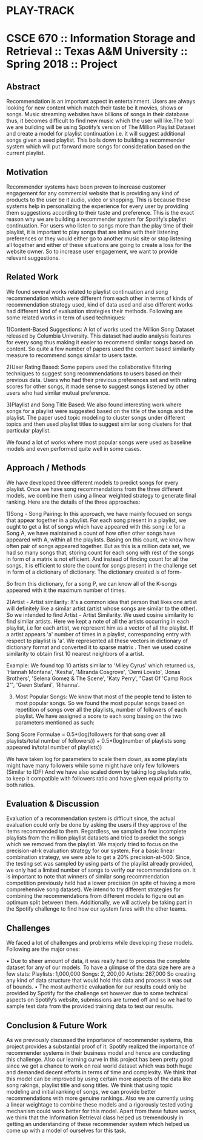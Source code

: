 # PLAY-TRACK
# CSCE 670 :: Information Storage and Retrieval :: Texas A&M University :: Spring 2018 :: Project

## Abstract

Recommendation is an important aspect in entertainment. Users are always looking for new content which match their taste be it movies, shows or songs. Music streaming websites have billions of songs in their database thus, it becomes difficult to find new music which the user will like.The tool we are building will be using Spotify’s version of The Million Playlist Dataset and create a model for playlist continuation i.e. it will suggest additional songs given a seed playlist. This boils down to building a recommender system which will put forward more songs for consideration based on the current playlist.

## Motivation

Recommender systems have been proven to increase customer engagement for any commercial website that is providing any kind of products to the user be it audio, video or shopping. This is because these systems help in personalizing the experience for every user by providing
them suggestions according to their taste and preference. This is the exact reason why we are building a recommender system for Spotify’s playlist continuation. For users who listen to songs more than the play time of their playlist, it is important to play songs that are inline with their listening preferences or they would either go to another music site or stop listening all together and either of these situations are going to create a loss for the website owner. So to increase user engagement, we want to provide relevant suggestions.

## Related Work

We found several works related to playlist continuation and song recommendation which were different from each other in terms of kinds of recommendation strategy used, kind of data used and also different works had different kind of evaluation strategies their methods. Following are some related works in term of used techniques:

1)Content-Based Suggestions: A lot of works used the Million Song Dataset released by Columbia University. This dataset had audio analysis features for every song thus making it easier to recommend similar songs based on content. So quite a few number of papers used the content based similarity measure to recommend songs similar to users taste.

2)User Rating Based: Some papers used the collaborative filtering techniques to suggest song recommendations to users based on their previous data. Users who had their previous preferences set and with rating scores for other songs, it made sense to suggest songs listened by other users who had similar mutual preference.

3)Playlist and Song Title Based: We also found interesting work where songs for a playlist were suggested based on the title of the songs and the playlist. The paper used topic modeling to cluster songs under different topics and then used playlist titles to suggest similar song clusters for that particular playlist.

We found a lot of works where most popular songs were used as baseline models and even performed quite well in some cases.

## Approach / Methods

We have developed three different models to predict songs for every playlist. Once we have song recommendations from the
three different models, we combine them using a linear weighted strategy to generate final ranking. Here are the details
of the three approaches:

1)Song - Song Pairing: In this approach, we have mainly focused on songs that appear together in a playlist. For each song present in a playlist, we ought to get a list of songs which have appeared with this song i.e for a Song A, we have maintained a count of how often other songs have appeared with A, within all the playlists. Basing on this count, we know how often pair of songs appeared together. But as this is a million data set, we had so many songs that, storing count for each song with rest of the songs in form of a matrix is not efficient. And instead of finding count for all the songs, it is efficient to store the count for songs present in the challenge set in form of a dictionary of dictionary. The dictionary created is of form-

So from this dictionary, for a song P, we can know all of the K-songs appeared with it the maximum number of times.

2)Artist - Artist similarity: It's a common idea that person that likes one artist will definitely like a similar artist (artist
whose songs are similar to the other). So we intended to find Artist - Artist Similarity. We used cosine similarity to find similar artists. Here we kept a note of all the artists occurring in each playlist, i.e for each artist, we represent him as a vector of all the playlist. If a artist appears 'a' number of times in a playlist, corresponding entry with respect to playlist is 'a'. We represented all these vectors in dictionary of dictionary format and converted it to sparse matrix . Then we used cosine similarity to obtain first 10
nearest neighbors of a artist.

Example: We found top 10 artists similar to 'Miley Cyrus' which returned us, 'Hannah Montana', 'Kesha', 'Miranda Cosgrove', 'Demi Lovato', 'Jonas Brothers', 'Selena Gomez & The Scene', 'Katy Perry', "Cast Of 'Camp Rock 2'", 'Gwen Stefani', 'Rihanna'.

3) Most Popular Songs: We know that most of the people tend to listen to most popular songs. So we found the most popular songs based on repetition of songs over all the playlists, number of followers of each playlist. We have assigned a score to each song basing on the two parameters mentioned as such:

Song Score Formulae = 0.5*(log(followers for that song over all playlists/total number of followers)) +
0.5*(log(number of playlists song appeared in/total number of playlists))

We have taken log for parameters to scale them down, as some playlists might have many followers while some might have only few followers (Similar to IDF) And we have also scaled down by taking log playlists ratio, to keep it compatible with followers ratio and have given equal priority to both ratios.

## Evaluation & Discussion

Evaluation of a recommendation system is difficult since, the actual evaluation could only be done by asking the users if they approve of the items recommended to them. Regardless, we sampled a few incomplete playlists from the million playlist datasets and tried to predict the songs which we removed from the playlist.
We majorly tried to focus on the precision-at-k evaluation strategy for our system. For a basic linear combination strategy, we were able to get a 20% precision-at-500. 
Since, the testing set was sampled by using parts of the playlist already provided, we only had a limited number of songs to verify our recommendations on. It is important to note that winners of similar song recommendation competition previously held had a lower precision (in spite of having a more comprehensive song dataset).
We intend to try different strategies for combining the recommendations from different models to figure out an optimum split between them. Additionally, we will actively be taking part in the Spotify challenge to find how our system fares with the other teams.

## Challenges

We faced a lot of challenges and problems while developing these models. Following are the major ones:

• Due to sheer amount of data, it was really hard to process the complete dataset for any of our models. To have a glimpse of the data size here are a few stats:
Playlists: 1,000,000 Songs: 2, 200,00 Artists: 287,000 So creating any kind of data structure that would hold this data and process it was out of bounds.
• The most authentic evaluation for our results could only be provided by Spotify for the challenge set however due to some technical aspects on Spotify’s website, submissions are turned off and so we had to sample test data from the provided training data to test our results.

## Conclusion & Future Work

As we previously discussed the importance of recommender systems, this project provides a substantial proof of it. Spotify realized the importance of recommender systems in their business model and hence are conducting this challenge. Also our learning curve in this project has been pretty good since we got a chance to work on real world dataset which was both huge and demanded decent efforts in terms of time and complexity. We think that this model can be improved by using certain more aspects of the data like song rakings, playlist title and song titles. We think that using topic modeling and initial ranking of songs, we can provide better recommendations with more genuine rankings. Also we are currently using a linear weightage to combine these models and a rigorously tested voting mechanism could work better for this model. Apart from these future works, we think that the Information Retrieval class helped us tremendously in getting an understanding of these recommender system which helped us come up with a model of ourselves for this task.
